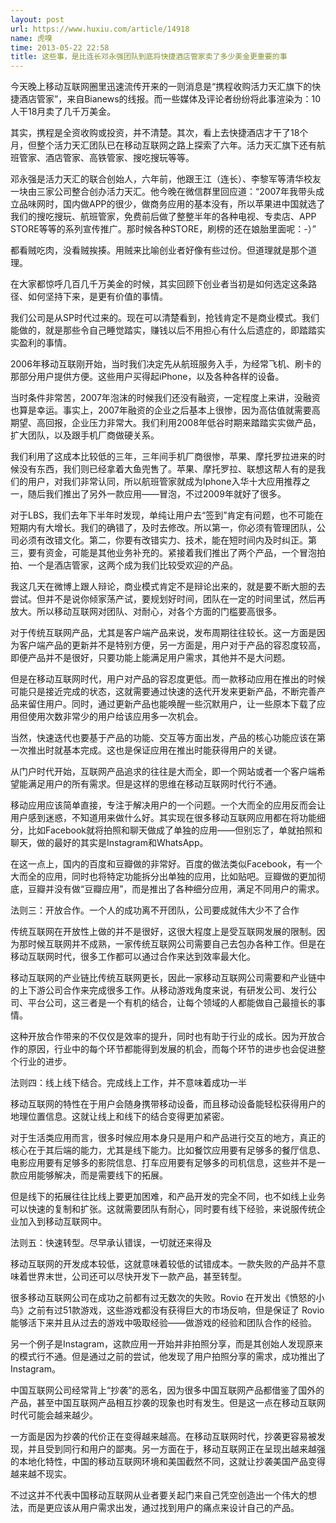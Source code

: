 ```yaml
---
layout: post
url: https://www.huxiu.com/article/14918
name: 虎嗅
time: 2013-05-22 22:58
title: 这些事，是比连长邓永强团队到底将快捷酒店管家卖了多少美金更重要的事
---
```

今天晚上移动互联网圈里迅速流传开来的一则消息是“携程收购活力天汇旗下的快捷酒店管家”，来自Bianews的线报。而一些媒体及评论者纷纷将此事渲染为：10人干18月卖了几千万美金。

其实，携程是全资收购或投资，并不清楚。其次，看上去快捷酒店才干了18个月，但整个活力天汇团队已在移动互联网之路上探索了六年。活力天汇旗下还有航班管家、酒店管家、高铁管家、搜吃搜玩等等。

邓永强是活力天汇的联合创始人，六年前，他跟王江（连长）、李黎军等清华校友一块由三家公司整合创办活力天汇。他今晚在微信群里回应道：“2007年我带头成立品味网时，国内做APP的很少，做商务应用的基本没有，所以苹果进中国就选了我们的搜吃搜玩、航班管家，免费前后做了整整半年的各种电视、专卖店、APP STORE等等的系列宣传推广。那时候各种STORE，刷榜的还在娘胎里面呢：-）”

都看贼吃肉，没看贼挨揍。用贼来比喻创业者好像有些过份。但道理就是那个道理。

在大家都惊呼几百几千万美金的时候，其实回顾下创业者当初是如何选定这条路径、如何坚持下来，是更有价值的事情。

我们公司是从SP时代过来的。现在可以清楚看到，抢钱肯定不是商业模式。我们能做的，就是那些令自己睡觉踏实，赚钱以后不用担心有什么后遗症的，即踏踏实实盈利的事情。

2006年移动互联刚开始，当时我们决定先从航班服务入手，为经常飞机、刷卡的那部分用户提供方便。这些用户买得起iPhone，以及各种各样的设备。

当时条件非常苦，2007年泡沫的时候我们还没有融资，一定程度上来讲，没融资也算是幸运。事实上，2007年融资的企业之后基本上很惨，因为高估值就需要高期望、高回报，企业压力非常大。我们利用2008年低谷时期来踏踏实实做产品，扩大团队，以及跟手机厂商做硬关系。

我们利用了这成本比较低的三年，三年间手机厂商很惨，苹果、摩托罗拉进来的时候没有东西，我们则已经拿着大鱼兜售了。苹果、摩托罗拉、联想这帮人有的是我们的用户，对我们非常认同，所以航班管家就成为Iphone入华十大应用推荐之一，随后我们推出了另外一款应用——冒泡，不过2009年就好了很多。

对于LBS，我们去年下半年时发现，单纯让用户去“签到”肯定有问题，也不可能在短期内有大增长。我们的确错了，及时去修改。所以第一，你必须有管理团队，公司必须有改错文化。第二，你要有改错实力、技术，能在短时间内及时纠正。第三，要有资金，可能是其他业务补充的。紧接着我们推出了两个产品，一个冒泡拍拍、一个是酒店管家，这两个成为我们比较受欢迎的产品。

我这几天在微博上跟人辩论，商业模式肯定不是辩论出来的，就是要不断大胆的去尝试。但并不是说你倾家荡产试，要规划好时间，团队在一定的时间里试，然后再放大。所以移动互联网对团队、对耐心，对各个方面的门槛要高很多。

对于传统互联网产品，尤其是客户端产品来说，发布周期往往较长。这一方面是因为客户端产品的更新并不是特别方便，另一方面是，用户对于产品的容忍度较高，即便产品并不是很好，只要功能上能满足用户需求，其他并不是大问题。

但是在移动互联网时代，用户对产品的容忍度更低。而一款移动应用在推出的时候可能只是接近完成的状态，这就需要通过快速的迭代开发来更新产品，不断完善产品来留住用户。同时，通过更新产品也能唤醒一些沉默用户，让一些原本下载了应用但使用次数非常少的用户给该应用多一次机会。

当然，快速迭代也要基于产品的功能、交互等方面出发，产品的核心功能应该在第一次推出时就基本完成。这也是保证应用在推出时能获得用户的关键。

从门户时代开始，互联网产品追求的往往是大而全，即一个网站或者一个客户端希望能满足用户的所有需求。但是这样的思维在移动互联网时代行不通。

移动应用应该简单直接，专注于解决用户的一个问题。一个大而全的应用反而会让用户感到迷惑，不知道用来做什么好。其实现在很多移动互联网应用都在将功能细分，比如Facebook就将拍照和聊天做成了单独的应用——但别忘了，单就拍照和聊天，做的最好的其实是Instagram和WhatsApp。

在这一点上，国内的百度和豆瓣做的非常好。百度的做法类似Facebook，有一个大而全的应用，同时也将特定功能拆分出单独的应用，比如贴吧。豆瓣做的更加彻底，豆瓣并没有做“豆瓣应用”，而是推出了各种细分应用，满足不同用户的需求。

法则三：开放合作。一个人的成功离不开团队，公司要成就伟大少不了合作

传统互联网在开放性上做的并不是很好，这很大程度上是受互联网发展的限制。因为那时候互联网并不成熟，一家传统互联网公司需要自己去包办各种工作。但是在移动互联网时代，很多工作都可以通过合作来达到效率最大化。

移动互联网的产业链比传统互联网更长，因此一家移动互联网公司需要和产业链中的上下游公司合作来完成很多工作。从移动游戏角度来说，有研发公司、发行公司、平台公司，这三者是一个有机的结合，让每个领域的人都能做自己最擅长的事情。

这种开放合作带来的不仅仅是效率的提升，同时也有助于行业的成长。因为开放合作的原因，行业中的每个环节都能得到发展的机会，而每个环节的进步也会促进整个行业的进步。

法则四：线上线下结合。完成线上工作，并不意味着成功一半

移动互联网的特性在于用户会随身携带移动设备，而且移动设备能轻松获得用户的地理位置信息。这就让线上和线下的结合变得更加紧密。

对于生活类应用而言，很多时候应用本身只是用户和产品进行交互的地方，真正的核心在于其后端的能力，尤其是线下能力。比如餐饮应用要有足够多的餐厅信息、电影应用要有足够多的影院信息、打车应用要有足够多的司机信息，这些并不是一款应用能够解决，而是需要线下的拓展。

但是线下的拓展往往比线上要更加困难，和产品开发的完全不同，也不如线上业务可以快速的复制和扩张。这就需要团队有耐心，同时要有线下经验，来说服传统企业加入到移动互联网中。

法则五：快速转型。尽早承认错误，一切就还来得及

移动互联网的开发成本较低，这就意味着较低的试错成本。一款失败的产品并不意味着世界末世，公司还可以尽快开发下一款产品，甚至转型。

很多移动互联网公司在成功之前都有过无数次的失败。Rovio 在开发出《愤怒的小鸟》之前有过51款游戏，这些游戏都没有获得巨大的市场反响，但是保证了 Rovio 能够活下来并且从过去的游戏中吸取经验——做游戏的经验和团队合作的经验。

另一个例子是Instagram，这款应用一开始并非拍照分享，而是其创始人发现原来的模式行不通。但是通过之前的尝试，他发现了用户拍照分享的需求，成功推出了Instagram。

中国互联网公司经常背上“抄袭”的恶名，因为很多中国互联网产品都借鉴了国外的产品，甚至中国互联网产品相互抄袭的现象也时有发生。但是这一点在移动互联网时代可能会越来越少。

一方面是因为抄袭的代价正在变得越来越高。在移动互联网时代，抄袭更容易被发现，并且受到同行和用户的鄙夷。另一方面在于，移动互联网正在呈现出越来越强的本地化特性，中国的移动互联网环境和美国截然不同，这就让抄袭美国产品变得越来越不现实。

不过这并不代表中国移动互联网从业者要关起门来自己凭空创造出一个伟大的想法，而是更应该从用户需求出发，通过找到用户的痛点来设计自己的产品。

